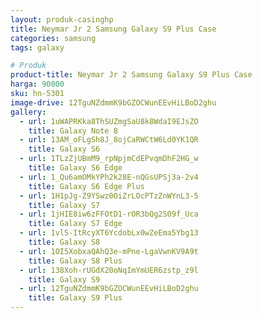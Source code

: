 ```yaml
---
layout: produk-casinghp
title: Neymar Jr 2 Samsung Galaxy S9 Plus Case
categories: samsung
tags: galaxy

# Produk
product-title: Neymar Jr 2 Samsung Galaxy S9 Plus Case
harga: 90000
sku: hn-5301
image-drive: 12TguNZdmmK9bGZOCWunEEvHiLBoD2ghu
gallery:
  - url: 1uWAPRKka8ThSUZmgSaU8k8WdaI9EJsZO
    title: Galaxy Note 8
  - url: 13AM_oFLgSh8J_8ojCaRWCtW6Ld0YK1QR
    title: Galaxy S6
  - url: 1TLzZjUBmM9_rpNpjmCdEPvqmDhF2HG_w
    title: Galaxy S6 Edge
  - url: 1_Qu6amOMkYPh2k28E-nQGsUPSj3a-2v4
    title: Galaxy S6 Edge Plus
  - url: 1H1pJg-Z9YSwz0OiZrLOcPTzZnWYnL3-5
    title: Galaxy S7
  - url: 1jHIE8iw6zFFOtD1-rOR3bQg2S09f_Uca
    title: Galaxy S7 Edge
  - url: 1vlS-ItRcyXT6YcdobLx0wZeEma5Ybg13
    title: Galaxy S8
  - url: 1OI5XobxaQAhQ3e-mPne-LgaVwnKV9A9t
    title: Galaxy S8 Plus
  - url: 138Xoh-rUGdX20oNqImYmUER6zstp_z9l
    title: Galaxy S9
  - url: 12TguNZdmmK9bGZOCWunEEvHiLBoD2ghu
    title: Galaxy S9 Plus
---
```

